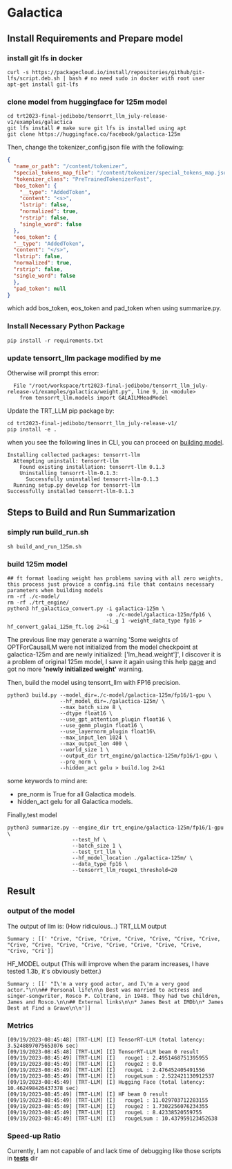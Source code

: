 # Galactica


## Install Requirements and Prepare model
### install git lfs in docker
```shell
curl -s https://packagecloud.io/install/repositories/github/git-lfs/script.deb.sh | bash # no need sudo in docker with root user
apt-get install git-lfs
```

### clone model from huggingface for 125m model
```shell
cd trt2023-final-jedibobo/tensorrt_llm_july-release-v1/examples/galactica
git lfs install # make sure git lfs is installed using apt
git clone https://huggingface.co/facebook/galactica-125m
```
Then, change the tokenizer_config.json file with the following:
```json
{
  "name_or_path": "/content/tokenizer",
  "special_tokens_map_file": "/content/tokenizer/special_tokens_map.json",
  "tokenizer_class": "PreTrainedTokenizerFast",
  "bos_token": {
    "__type": "AddedToken",
    "content": "<s>",
    "lstrip": false,
    "normalized": true,
    "rstrip": false,
    "single_word": false
  },
  "eos_token": {
  "__type": "AddedToken",
  "content": "</s>",
  "lstrip": false,
  "normalized": true,
  "rstrip": false,
  "single_word": false
  },
  "pad_token": null
}
```
which add bos_token, eos_token and pad_token when using summarize.py.

### Install Necessary Python Package
```shell
pip install -r requirements.txt
```

### update tensorrt_llm package modified by me
Otherwise will prompt this error:
```shell
  File "/root/workspace/trt2023-final-jedibobo/tensorrt_llm_july-release-v1/examples/galactica/weight.py", line 9, in <module>
    from tensorrt_llm.models import GALAILMHeadModel
```
Update the TRT_LLM pip package by:
```shell
cd trt2023-final-jedibobo/tensorrt_llm_july-release-v1/
pip install -e .
```
when you see the following lines in CLI, you can proceed on [building model](#steps-to-build-and-run-summarization).
```shell
Installing collected packages: tensorrt-llm
  Attempting uninstall: tensorrt-llm
    Found existing installation: tensorrt-llm 0.1.3
    Uninstalling tensorrt-llm-0.1.3:
      Successfully uninstalled tensorrt-llm-0.1.3
  Running setup.py develop for tensorrt-llm
Successfully installed tensorrt-llm-0.1.3
```

<a name="Steps to Build and Run Summarization"></a>

## Steps to Build and Run Summarization
### simply run build_run.sh
```shell
sh build_and_run_125m.sh
```

### build 125m model
```shell
## ft format loading weight has problems saving with all zero weights, this process just provice a config.ini file that contains necessary parameters when building models
rm -rf ./c-model/
rm -rf ./trt_engine/
python3 hf_galactica_convert.py -i galactica-125m \
                                -o ./c-model/galactica-125m/fp16 \
                                -i_g 1 -weight_data_type fp16 > hf_convert_galai_125m_ft.log 2>&1
```
The previous line may generate a warning 'Some weights of OPTForCausalLM were not initialized from the model checkpoint at galactica-125m and are newly initialized: ['lm_head.weight']', I discover it is a problem of original 125m model, I save it again using this help [page](https://colab.research.google.com/drive/1hjnB9VBMnbVIJiTNdQWZbL0yIAqF75WZ?usp=sharing#scrollTo=m--OZ0l8bCQQ) and got no more **'newly initialized weight'** warning. 

Then, build the model using tensorrt_llm with FP16 precision.
```shell
python3 build.py --model_dir=./c-model/galactica-125m/fp16/1-gpu \
                 --hf_model_dir=./galactica-125m/ \
                 --max_batch_size 8 \
                 --dtype float16 \
                 --use_gpt_attention_plugin float16 \
                 --use_gemm_plugin float16 \
                 --use_layernorm_plugin float16\
                 --max_input_len 1024 \
                 --max_output_len 400 \
                 --world_size 1 \
                 --output_dir trt_engine/galactica-125m/fp16/1-gpu \
                 --pre_norm \
                 --hidden_act gelu > build.log 2>&1
```

some keywords to mind are:
- pre_norm is True for all Galactica models.
- hidden_act gelu for all Galactica models.

Finally,test model
```shell
python3 summarize.py --engine_dir trt_engine/galactica-125m/fp16/1-gpu \
                     --test_hf \
                     --batch_size 1 \
                     --test_trt_llm \
                     --hf_model_location ./galactica-125m/ \
                     --data_type fp16 \
                     --tensorrt_llm_rouge1_threshold=20 
```

## Result
### output of the model
The output of llm is: (How ridiculous...)
TRT_LLM output
```
Summary : [[' "Crive, "Crive, "Crive, "Crive, "Crive, "Crive, "Crive, "Crive, "Crive, "Crive, "Crive, "Crive, "Crive, "Crive, "Crive, "Crive, "Cri']]
```
HF_MODEL output (This will improve when the param increases, I have tested 1.3b, it's obviously better.)
```
Summary : [[' "I\'m a very good actor, and I\'m a very good actor."\n\n## Personal life\n\n Best was married to actress and singer-songwriter, Rosco P. Coltrane, in 1948. They had two children, James and Rosco.\n\n## External links\n\n* James Best at IMDb\n* James Best at Find a Grave\n\n']]
```


### Metrics
```
[09/19/2023-08:45:48] [TRT-LLM] [I] TensorRT-LLM (total latency: 3.5248897075653076 sec)
[09/19/2023-08:45:48] [TRT-LLM] [I] TensorRT-LLM beam 0 result
[09/19/2023-08:45:49] [TRT-LLM] [I]   rouge1 : 2.4951468751395955
[09/19/2023-08:45:49] [TRT-LLM] [I]   rouge2 : 0.0
[09/19/2023-08:45:49] [TRT-LLM] [I]   rougeL : 2.476452405491556
[09/19/2023-08:45:49] [TRT-LLM] [I]   rougeLsum : 2.522421130912537
[09/19/2023-08:45:49] [TRT-LLM] [I] Hugging Face (total latency: 10.462498426437378 sec)
[09/19/2023-08:45:49] [TRT-LLM] [I] HF beam 0 result
[09/19/2023-08:45:49] [TRT-LLM] [I]   rouge1 : 11.029703712283155
[09/19/2023-08:45:49] [TRT-LLM] [I]   rouge2 : 1.7302256076234355
[09/19/2023-08:45:49] [TRT-LLM] [I]   rougeL : 8.42338520559755
[09/19/2023-08:45:49] [TRT-LLM] [I]   rougeLsum : 10.437959123452638
```
### Speed-up Ratio




Currently, I am not capable of and lack time of debugging like those scripts in [**tests**](../../tests/model/test_gpt_e2e.py) dir 